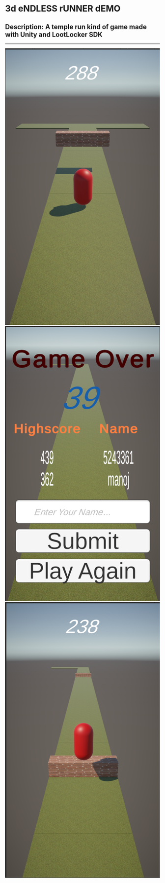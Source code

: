 # 3d eNDLESS rUNNER dEMO
## Description: A temple run kind of game made with Unity and LootLocker SDK
---
![ScreenShot1](https://github.com/SauravSantara/3d-eNDLESS-rUNNER-dEMO/blob/main/Assets/ScreenShots/Screenshot%202024-01-14%20140830.png) ![ScreenShot2](https://github.com/SauravSantara/3d-eNDLESS-rUNNER-dEMO/blob/main/Assets/ScreenShots/Screenshot%202024-01-14%20141205.png) ![ScreenShot3](https://github.com/SauravSantara/3d-eNDLESS-rUNNER-dEMO/blob/main/Assets/ScreenShots/Screenshot%202024-01-14%20141310.png)
